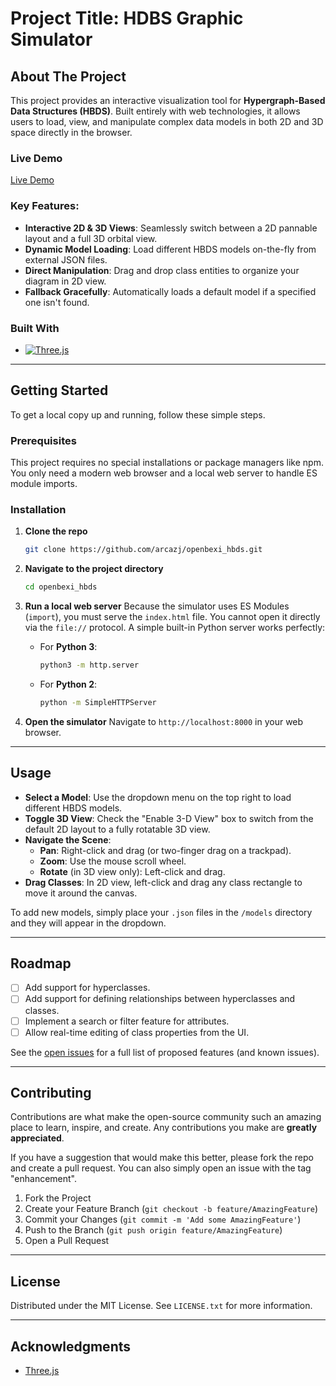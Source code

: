 # Project Title: HDBS Graphic Simulator

## About The Project

This project provides an interactive visualization tool for **Hypergraph-Based Data Structures (HBDS)**. Built entirely with web technologies, it allows users to load, view, and manipulate complex data models in both 2D and 3D space directly in the browser.

### Live Demo

[Live Demo](https://arcazj.github.io/openbexi_hbds/index.html)

### Key Features:

* **Interactive 2D & 3D Views**: Seamlessly switch between a 2D pannable layout and a full 3D orbital view.
* **Dynamic Model Loading**: Load different HBDS models on-the-fly from external JSON files.
* **Direct Manipulation**: Drag and drop class entities to organize your diagram in 2D view.
* **Fallback Gracefully**: Automatically loads a default model if a specified one isn't found.

### Built With

* [![Three.js][Three.js]][Three.js-url]

---

## Getting Started

To get a local copy up and running, follow these simple steps.

### Prerequisites

This project requires no special installations or package managers like npm. You only need a modern web browser and a local web server to handle ES module imports.

### Installation

1.  **Clone the repo**
    ```sh
    git clone https://github.com/arcazj/openbexi_hbds.git
    ```
2.  **Navigate to the project directory**
    ```sh
    cd openbexi_hbds
    ```
3.  **Run a local web server**
    Because the simulator uses ES Modules (`import`), you must serve the `index.html` file. You cannot open it directly via the `file://` protocol. A simple built-in Python server works perfectly:

    * For **Python 3**:
        ```sh
        python3 -m http.server
        ```
    * For **Python 2**:
        ```sh
        python -m SimpleHTTPServer
        ```
4.  **Open the simulator**
    Navigate to `http://localhost:8000` in your web browser.

---

## Usage

* **Select a Model**: Use the dropdown menu on the top right to load different HBDS models.
* **Toggle 3D View**: Check the "Enable 3-D View" box to switch from the default 2D layout to a fully rotatable 3D view.
* **Navigate the Scene**:
    * **Pan**: Right-click and drag (or two-finger drag on a trackpad).
    * **Zoom**: Use the mouse scroll wheel.
    * **Rotate** (in 3D view only): Left-click and drag.
* **Drag Classes**: In 2D view, left-click and drag any class rectangle to move it around the canvas.

To add new models, simply place your `.json` files in the `/models` directory and they will appear in the dropdown.

---

## Roadmap

* [ ] Add support for hyperclasses.
* [ ] Add support for defining relationships between hyperclasses and classes.
* [ ] Implement a search or filter feature for attributes.
* [ ] Allow real-time editing of class properties from the UI.

See the [open issues](https://github.com/arcazj/openbexi_hbds/issues) for a full list of proposed features (and known issues).

---

## Contributing

Contributions are what make the open-source community such an amazing place to learn, inspire, and create. Any contributions you make are **greatly appreciated**.

If you have a suggestion that would make this better, please fork the repo and create a pull request. You can also simply open an issue with the tag "enhancement".

1.  Fork the Project
2.  Create your Feature Branch (`git checkout -b feature/AmazingFeature`)
3.  Commit your Changes (`git commit -m 'Add some AmazingFeature'`)
4.  Push to the Branch (`git push origin feature/AmazingFeature`)
5.  Open a Pull Request

---

## License

Distributed under the MIT License. See `LICENSE.txt` for more information.

---
## Acknowledgments

* [Three.js](https://threejs.org/)


<!-- MARKDOWN LINKS & IMAGES -->
[Three.js]: https://img.shields.io/badge/three.js-000000?style=for-the-badge&logo=three.js&logoColor=white
[Three.js-url]: https://threejs.org/
